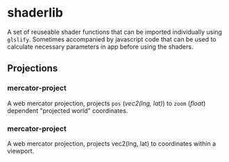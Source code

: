 # shaderlib

A set of reuseable shader functions that can be imported individually
using `glslify`. Sometimes accompanied by javascript code that can be
used to calculate necessary parameters in app before using the shaders.

## Projections

### mercator-project

A web mercator projection, projects `pos` (_vec2(lng, lat)_) to
`zoom` (_float_) dependent "projected world" coordinates.


### mercator-project

A web mercator projection, projects vec2(lng, lat) to
coordinates within a viewport.
